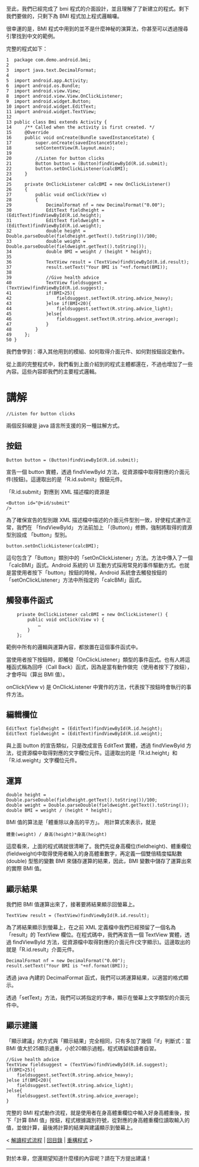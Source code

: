 至此，我們已經完成了 bmi 程式的介面設計，並且理解了了新建立的程式。剩下我們要做的，只剩下為 BMI 程式加上程式邏輯囉。

很幸運的是，BMI 程式中用到的並不是什麼神秘的演算法，你甚至可以透過搜尋引擎找到中文的範例。


完整的程式如下：
```
1  package com.demo.android.bmi;
2
3  import java.text.DecimalFormat;
4
5  import android.app.Activity;
6  import android.os.Bundle;
7  import android.view.View;
8  import android.view.View.OnClickListener;
9  import android.widget.Button;
10 import android.widget.EditText;
11 import android.widget.TextView;
12
13 public class Bmi extends Activity {
14     /** Called when the activity is first created. */
15     @Override
16     public void onCreate(Bundle savedInstanceState) {
17         super.onCreate(savedInstanceState);
18         setContentView(R.layout.main);
19
20         //Listen for button clicks
21         Button button = (Button)findViewById(R.id.submit);
22         button.setOnClickListener(calcBMI);
23     }
24
25     private OnClickListener calcBMI = new OnClickListener()
26     {
27         public void onClick(View v)
28         {
29             DecimalFormat nf = new DecimalFormat("0.00");
30             EditText fieldheight = (EditText)findViewById(R.id.height);
31             EditText fieldweight = (EditText)findViewById(R.id.weight);
32             double height = Double.parseDouble(fieldheight.getText().toString())/100;
33             double weight = Double.parseDouble(fieldweight.getText().toString());
34             double BMI = weight / (height * height);
35
36             TextView result = (TextView)findViewById(R.id.result);
37             result.setText("Your BMI is "+nf.format(BMI));
38
39             //Give health advice
40             TextView fieldsuggest = (TextView)findViewById(R.id.suggest);
41             if(BMI>25){
42                 fieldsuggest.setText(R.string.advice_heavy);
43             }else if(BMI<20){
44                 fieldsuggest.setText(R.string.advice_light);
45             }else{
46                 fieldsuggest.setText(R.string.advice_average);
47             }
48         }
49     };
50 }
```


我們會學到：導入其他用到的模組、如何取得介面元件、如何對按鈕設定動作。

從上面的完整程式中，我們看到上面介紹到的程式主體都還在，不過也增加了一些內容。這些內容即我們的主要程式邏輯。


# 講解 #

```
//Listen for button clicks
```

兩個反斜線是 java 語言所支援的另一種註解方式。

## 按鈕 ##
```
Button button = (Button)findViewById(R.id.submit);
```

宣告一個 button 實體，透過 findViewById 方法，從資源檔中取得對應的介面元件(按鈕)。這邊取出的是「R.id.submit」按鈕元件。

「R.id.submit」對應到 XML 描述檔的資源是
```
<Button id="@+id/submit"
/>
```
為了確保宣告的型別跟 XML 描述檔中描述的介面元件型別一致，好使程式運作正常，我們在 「findViewById」 方法前加上 「(Button)」修飾，強制將取得的資源型別設成 「button」型別。

```
button.setOnClickListener(calcBMI);
```

這句包含了「Button」類別中的「setOnClickListener」方法。方法中傳入了一個「calcBMI」函式。Android 系統的 UI 互動方式採用常見的事件驅動方式。也就是當使用者按下「button」按鈕的時候，Android 系統會去觸發按鈕的「setOnClickListener」方法中所指定的「calcBMI」函式。

## 觸發事件函式 ##

```
    private OnClickListener calcBMI = new OnClickListener() { 
        public void onClick(View v) {
            …
        }
    };
```

範例中所有的邏輯與運算內容，都放置在這個事件函式中。

當使用者按下按鈕時，即觸發「OnClickListener」類型的事件函式。也有人將這種函式稱為回呼（Call Back）函式，因為是當有動作做完（使用者按下了按鈕），才會呼叫（算出 BMI 值）。

onClick(View v) 是 OnClickListener 中實作的方法，代表按下按鈕時會執行的事件方法。

## 編輯欄位 ##

```
EditText fieldheight = (EditText)findViewById(R.id.height);
EditText fieldweight = (EditText)findViewById(R.id.weight);
```

與上面 button 的宣告類似，只是改成宣告 EditText 實體，透過 findViewById 方法，從資源檔中取得對應的文字欄位元件。這邊取出的是「R.id.height」和「R.id.weight」文字欄位元件。

## 運算 ##

```
double height = Double.parseDouble(fieldheight.getText().toString())/100;
double weight = Double.parseDouble(fieldweight.getText().toString());
double BMI = weight / (height * height);
```

BMI 值的算法是「體重除以身高的平方」。
用計算式來表示，就是

```
體重(weight) / 身高(height)*身高(height)
```

這麼看來，上面的程式碼就很清晰了。我們先從身高欄位(fieldheight)、體重欄位(fieldweight)中取得使用者輸入的身高體重數字，再定義一個雙倍精度幅點數(double) 型態的變數 BMI 來儲存運算的結果，因此，BMI 變數中儲存了運算出來的實際 BMI 值。

## 顯示結果 ##

我們把 BMI 值運算出來了，接著要將結果顯示回螢幕上。

```
TextView result = (TextView)findViewById(R.id.result);
```

為了將結果顯示到螢幕上，在之前 XML 定義檔中我們已經預留了一個名為「result」的 TextView 欄位。在程式碼中，我們再宣告一個 TextView 實體，透過 findViewById 方法，從資源檔中取得對應的介面元件(文字顯示)。這邊取出的就是「R.id.result」介面元件。

```
DecimalFormat nf = new DecimalFormat("0.00");
result.setText("Your BMI is "+nf.format(BMI));
```

透過 java 內建的 DecimalFormat 函式，我們可以將運算結果，以適當的格式顯示。

透過「setText」方法，我們可以將指定的字串，顯示在螢幕上文字類型的介面元件中。

## 顯示建議 ##

「顯示建議」的方式與「顯示結果」完全相同，只有多加了幾個「if」判斷式：當BMI 值大於25顯示過重，小於20顯示過輕。程式碼留給讀者自習。

```
//Give health advice
TextView fieldsuggest = (TextView)findViewById(R.id.suggest);
if(BMI>25){
    fieldsuggest.setText(R.string.advice_heavy);
}else if(BMI<20){
    fieldsuggest.setText(R.string.advice_light);
}else{
    fieldsuggest.setText(R.string.advice_average);
}
```

完整的 BMI 程式動作流程，就是使用者在身高體重欄位中輸入好身高體重後，按下「計算 BMI 值」按鈕，程式根據識別符號，從對應的身高體重欄位讀取輸入的值，並做計算，最後將計算的結果與建議顯示到螢幕上。

< [解讀程式流程](AndroidLogic.md) | [回目錄](DiveIntoAndroid.md) | [重構程式](BmiRefactor.md) >


---


對於本章，您還期望知道什麼樣的內容呢？請在下方提出建議！